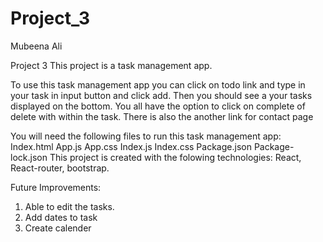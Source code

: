 # Project_3
Mubeena Ali

Project 3
This project is a task management app.

To use this task management app you can click on todo link and type in your task in input button and click add. Then you should see a your tasks displayed
on the bottom. You all have the option to click on complete of delete with within the task. There is also the another link for contact page

You will need the following files to run this task management app: Index.html App.js App.css Index.js Index.css Package.json Package-lock.json
This project is created with the folowing technologies: React, React-router, bootstrap.

Future Improvements:
1. Able to edit the tasks.
2. Add dates to task 
3. Create calender 
